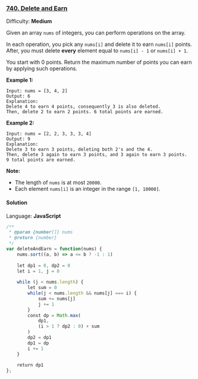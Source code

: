 ### [740\. Delete and Earn](https://leetcode.com/problems/delete-and-earn/)

Difficulty: **Medium**


Given an array `nums` of integers, you can perform operations on the array.

In each operation, you pick any `nums[i]` and delete it to earn `nums[i]` points. After, you must delete **every** element equal to `nums[i] - 1` or `nums[i] + 1`.

You start with 0 points. Return the maximum number of points you can earn by applying such operations.

**Example 1:**

```
Input: nums = [3, 4, 2]
Output: 6
Explanation: 
Delete 4 to earn 4 points, consequently 3 is also deleted.
Then, delete 2 to earn 2 points. 6 total points are earned.
```

**Example 2:**

```
Input: nums = [2, 2, 3, 3, 3, 4]
Output: 9
Explanation: 
Delete 3 to earn 3 points, deleting both 2's and the 4.
Then, delete 3 again to earn 3 points, and 3 again to earn 3 points.
9 total points are earned.
```

**Note:**

*   The length of `nums` is at most `20000`.
*   Each element `nums[i]` is an integer in the range `[1, 10000]`.


#### Solution

Language: **JavaScript**

```javascript
/**
 * @param {number[]} nums
 * @return {number}
 */
var deleteAndEarn = function(nums) {
    nums.sort((a, b) => a <= b ? -1 : 1)
    
    let dp1 = 0, dp2 = 0
    let i = 1, j = 0
    
    while (j < nums.length) {
        let sum = 0
        while(j < nums.length && nums[j] === i) {
            sum += nums[j]
            j += 1
        }
        const dp = Math.max(
            dp1,
            (i > 1 ? dp2 : 0) + sum
        )
        dp2 = dp1
        dp1 = dp
        i += 1
    }
    
    return dp1
};
```